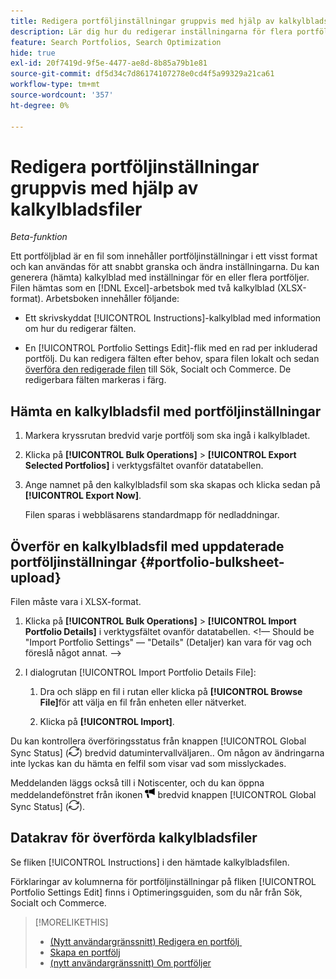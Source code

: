 ```yaml
---
title: Redigera portföljinställningar gruppvis med hjälp av kalkylbladsfiler
description: Lär dig hur du redigerar inställningarna för flera portföljer med hjälp av en kalkylbladsfil.
feature: Search Portfolios, Search Optimization
hide: true
exl-id: 20f7419d-9f5e-4477-ae8d-8b85a79b1e81
source-git-commit: df5d34c7d86174107278e0cd4f5a99329a21ca61
workflow-type: tm+mt
source-wordcount: '357'
ht-degree: 0%

---
```


# Redigera portföljinställningar gruppvis med hjälp av kalkylbladsfiler

*Beta-funktion*

Ett portföljblad är en fil som innehåller portföljinställningar i ett visst format och kan användas för att snabbt granska och ändra inställningarna. Du kan generera (hämta) kalkylblad med inställningar för en eller flera portföljer. Filen hämtas som en [!DNL Excel]-arbetsbok med två kalkylblad (XLSX-format). Arbetsboken innehåller följande:

* Ett skrivskyddat [!UICONTROL Instructions]-kalkylblad med information om hur du redigerar fälten.

* En [!UICONTROL Portfolio Settings Edit]-flik med en rad per inkluderad portfölj. Du kan redigera fälten efter behov, spara filen lokalt och sedan [överföra den redigerade filen](#portfolio-bulksheet-upload) till Sök, Socialt och Commerce. De redigerbara fälten markeras i färg.

## Hämta en kalkylbladsfil med portföljinställningar

1. Markera kryssrutan bredvid varje portfölj som ska ingå i kalkylbladet.

1. Klicka på **[!UICONTROL Bulk Operations]** > **[!UICONTROL Export Selected Portfolios]** i verktygsfältet ovanför datatabellen.

1. Ange namnet på den kalkylbladsfil som ska skapas och klicka sedan på **[!UICONTROL Export Now]**.

   Filen sparas i webbläsarens standardmapp för nedladdningar.

## Överför en kalkylbladsfil med uppdaterade portföljinställningar {#portfolio-bulksheet-upload}

Filen måste vara i XLSX-format.

1. Klicka på **[!UICONTROL Bulk Operations]** > **[!UICONTROL Import Portfolio Details]** i verktygsfältet ovanför datatabellen. &lt;!— Should be &quot;Import Portfolio Settings&quot; — &quot;Details&quot; (Detaljer) kan vara för vag och föreslå något annat. —>

1. I dialogrutan [!UICONTROL Import Portfolio Details File]:<!-- reword if we change the name of the operation -->

   1. Dra och släpp en fil i rutan eller klicka på **[!UICONTROL Browse File]**<!-- "Browse for file" or just "Browse"??? -->för att välja en fil från enheten eller nätverket.

   1. Klicka på **[!UICONTROL Import]**.

Du kan kontrollera överföringsstatus från knappen [!UICONTROL Global Sync Status] (![Global synkroniseringsstatus](/help/search-social-commerce/assets/global-sync-status.png "Global synkroniseringsstatus")) bredvid datumintervallväljaren.<!-- icon similar to Refresh -->. Om någon av ändringarna inte lyckas kan du hämta en felfil som visar vad som misslyckades.

Meddelanden läggs också till i Notiscenter, och du kan öppna meddelandefönstret från ikonen ![Notifications](/help/search-social-commerce/assets/notifications-new.png "Notifications") bredvid knappen [!UICONTROL Global Sync Status] (![Global synkroniseringsstatus](/help/search-social-commerce/assets/global-sync-status.png "Global synkroniseringsstatus")).

## Datakrav för överförda kalkylbladsfiler

Se fliken [!UICONTROL Instructions] i den hämtade kalkylbladsfilen.

Förklaringar av kolumnerna för portföljinställningar på fliken [!UICONTROL Portfolio Settings Edit] finns i Optimeringsguiden, som du når från Sök, Socialt och Commerce.

<!--
## Data fields on the [!UICONTROL Portfolio Settings Edit] tab

| Field | Required to import data? | Description |
| ----- | ------------------------ | ----------- |
| Portfolio ID |  |  |
| Portfolio Name |  |  |
| Status |  |  |
| Spend Strategy |  |  |
| Target |  |  |
| Hybrid |  |  |
| Auto adjust campaign budgets |  |  |
| Spend Multiple |  |  |
| Minimum Campaign Budget |  |  |
| Objective |  |  |
| Cost Half-Life |  |  |
| Revenue Half-Life |  |  |
| Min. Target CPA |  |  |
| Max. Target CPA |  |  |
| Min. Target ROAS |  |  |
| Max. Target ROAS |  |  |

-->

>[!MORELIKETHIS]
>
>* [(Nytt användargränssnitt) Redigera en portfölj &#x200B;](portfolio-edit.md)
>* [Skapa en portfölj](portfolio-create.md)
>* [(nytt användargränssnitt) Om portföljer &#x200B;](portfolio-about.md)
